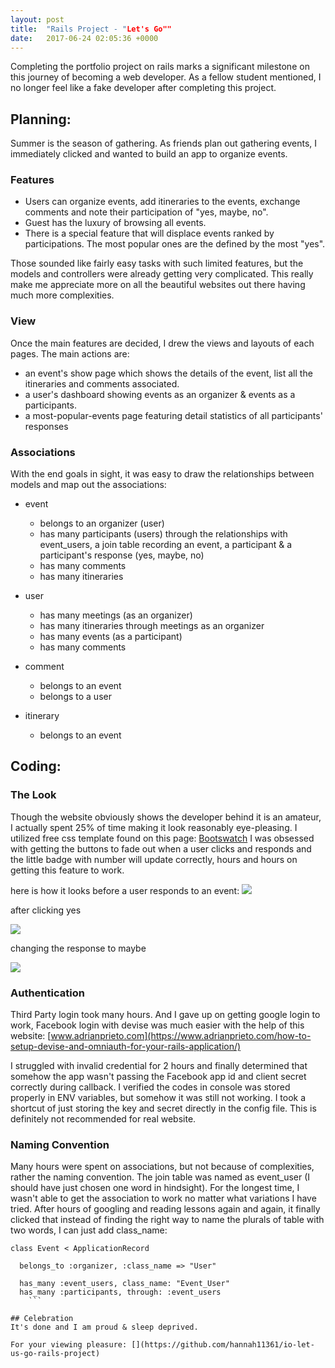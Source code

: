 ```yaml
---
layout: post
title:  "Rails Project - "Let's Go""
date:   2017-06-24 02:05:36 +0000
---
```



Completing the portfolio project on rails marks a significant milestone on this journey of becoming a web developer.  As a fellow student mentioned, I no longer feel like a fake developer after completing this project.  

## Planning:
Summer is the season of gathering.  As friends plan out gathering events, I immediately clicked and wanted to build an app to organize events. 

### Features

- Users can organize events, add itineraries to the events, exchange comments and note their participation of "yes, maybe, no".  
- Guest has the luxury of browsing all events. 
- There is a special feature that will displace events ranked by participations.  The most popular ones are the defined by the most "yes".  

Those sounded like fairly easy tasks with such limited features, but the models and controllers were already getting very complicated.  This really make me appreciate more on all the beautiful websites out there having much more complexities.

### View

Once the main features are decided, I drew the views and layouts of each pages.  The main actions are:
- an event's show page which shows the details of the event, list all the itineraries and comments associated.
- a user's dashboard showing events as an organizer & events as a participants.
- a most-popular-events page featuring detail statistics of all participants' responses

### Associations

With the end goals in sight, it was easy to draw the relationships between models and map out the associations:

- event 
     - belongs to an organizer (user)
     - has many participants (users) through the relationships with event_users, a join table recording an event, a participant & a participant's response (yes, maybe, no)
     - has many comments
     - has many itineraries
     
- user
     - has many meetings (as an organizer)
     - has many itineraries through meetings as an organizer
     - has many events (as a participant)
     - has many comments

- comment
     - belongs to an event
     - belongs to a user

- itinerary
     - belongs to an event

## Coding:
### The Look
Though the website obviously shows the developer behind it is an amateur, I actually spent 25% of time making it look reasonably eye-pleasing.  I utilized free css template found on this page:
[Bootswatch](https://bootswatch.com/simplex/)
I was obsessed with getting the buttons to fade out when a user clicks and responds and the little badge with number will update correctly, hours and hours on getting this feature to work.

here is how it looks before a user responds to an event:
![](http://i.imgur.com/g2QzDhG.png)

after clicking yes

![](http://i.imgur.com/73r1CjX.png)

changing the response to maybe

![](http://i.imgur.com/DJyRvqN.png)

### Authentication
Third Party login took many hours. And I gave up on getting google login to work, Facebook login with devise was much easier with the help of this website:
[www.adrianprieto.com](https://www.adrianprieto.com/how-to-setup-devise-and-omniauth-for-your-rails-application/)

I struggled with invalid credential for 2 hours and finally determined that somehow the app wasn't passing the Facebook app id and client secret correctly during callback.  I verified the codes in console was stored properly in ENV variables, but somehow it was still not working. I took a shortcut of just storing the key and secret directly in the config file. This is definitely not recommended for real website.

### Naming Convention
Many hours were spent on associations, but not because of complexities, rather the naming convention.  The join table was named as event_user (I should have just chosen one word in hindsight).  For the longest time, I wasn't able to get the association to work no matter what variations I have tried.  After hours of googling and reading lessons again and again, it finally clicked that instead of finding the right way to name the plurals of table with two words, I can just add class_name:

```
class Event < ApplicationRecord
  
  belongs_to :organizer, :class_name => "User"
  
  has_many :event_users, class_name: "Event_User"
  has_many :participants, through: :event_users
	```

## Celebration
It's done and I am proud & sleep deprived.

For your viewing pleasure: [](https://github.com/hannah11361/io-let-us-go-rails-project)




      
